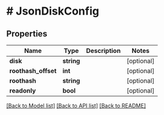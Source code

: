 # # JsonDiskConfig

## Properties

Name | Type | Description | Notes
------------ | ------------- | ------------- | -------------
**disk** | **string** |  | [optional] 
**roothash_offset** | **int** |  | [optional] 
**roothash** | **string** |  | [optional] 
**readonly** | **bool** |  | [optional] 

[[Back to Model list]](../../README.md#documentation-for-models) [[Back to API list]](../../README.md#documentation-for-api-endpoints) [[Back to README]](../../README.md)


